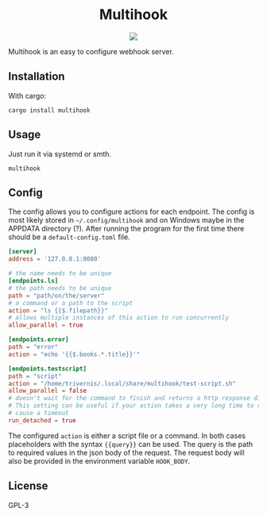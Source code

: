 <h1 align="center">
Multihook
</h1>
<p align="center">
    <a href="https://crates.io/crates/multihook">
        <img src="https://img.shields.io/crates/v/multihook?style=for-the-badge">
    </a>
</p>

Multihook is an easy to configure webhook server.

## Installation

With cargo:
```
cargo install multihook
```

## Usage

Just run it via systemd or smth.

```
multihook
```

## Config

The config allows you to configure actions for each endpoint. The config is most likely
stored in `~/.config/multihook` and on Windows maybe in the APPDATA directory (?).
After running the program for the first time there should be a `default-config.toml` file.

```toml
[server]
address = '127.0.0.1:8080'

# the name needs to be unique
[endpoints.ls]
# the path needs to be unique
path = "path/on/the/server"
# a command or a path to the script
action = "ls {{$.filepath}}"
# allows multiple instances of this action to run concurrently
allow_parallel = true

[endpoints.error]
path = "error"
action = "echo '{{$.books.*.title}}'"

[endpoints.testscript]
path = "script"
action = "/home/trivernis/.local/share/multihook/test-script.sh"
allow_parallel = false
# doesn't wait for the command to finish and returns a http response directly
# This setting can be useful if your action takes a very long time to run and would
# cause a timeout
run_detached = true
```

The configured `action` is either a script file or a command.
In both cases placeholders with the syntax `{{query}}` can be used. The query
is the path to required values in the json body of the request. The request body
will also be provided in the environment variable `HOOK_BODY`.

## License

GPL-3